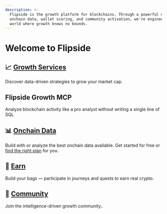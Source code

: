 ```yaml
---
description: >-
  Flipside is the growth platform for blockchains. Through a powerful mix of
  onchain data, wallet scoring, and community activation, we're engineering a
  world where growth knows no bounds.
---
```


# Welcome to Flipside

## 📈 [Growth Services](welcome-to-flipside/growth-services.md)

Discover data-driven strategies to grow your market cap.

## Flipside Growth MCP

Analyze blockchain activity like a pro analyst without writing a single line of SQL

## 📊 [Onchain Data](welcome-to-flipside/data/)

Build with or analyze the best onchain data available. Get started for free or [find the right plan](choose-your-flipside-plan/) for you.

## 🤑 [Earn](welcome-to-flipside/earn.md)

Build your bags — participate in journeys and quests to earn real crypto.

## 👥 [Community](<flipside-community/get-started (1).md>)

Join the intelligence-driven growth community..
